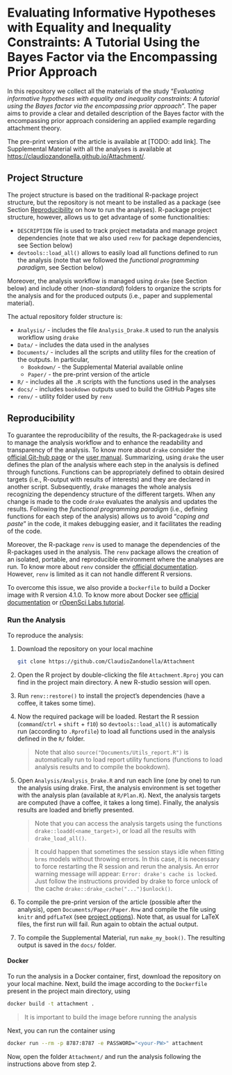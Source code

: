 
<!-- README.md is generated from README.Rmd. Please edit that file -->

# Evaluating Informative Hypotheses with Equality and Inequality Constraints: A Tutorial Using the Bayes Factor via the Encompassing Prior Approach

In this repository we collect all the materials of the study
“*Evaluating informative hypotheses with equality and inequality
constraints: A tutorial using the Bayes factor via the encompassing
prior approach*”. The paper aims to provide a clear and detailed
description of the Bayes factor with the encompassing prior approach
considering an applied example regarding attachment theory.

The pre-print version of the article is available at \[TODO: add link\].
The Supplemental Material with all the analyses is available at
<https://claudiozandonella.github.io/Attachment/>.

## Project Structure

The project structure is based on the traditional R-package project
structure, but the repository is not meant to be installed as a package
(see Section [Reproducibility](#reproducibility) on how to run the
analyses). R-package project structure, however, allows us to get
advantage of some functionalities:

-   `DESCRIPTION` file is used to track project metadata and manage
    project dependencies (note that we also used `renv` for package
    dependencies, see Section below)
-   `devtools::load_all()` allows to easily load all functions defined
    to run the analysis (note that we followed the *functional
    programming paradigm*, see Section below)

Moreover, the analysis workflow is managed using `drake` (see Section
below) and include other (*non-standard*) folders to organize the
scripts for the analysis and for the produced outputs (i.e., paper and
supplemental material).

The actual repository folder structure is:

-   `Analysis/` - includes the file `Analysis_Drake.R` used to run the
    analysis workflow using `drake`
-   `Data/` - includes the data used in the analyses
-   `Documents/` - includes all the scripts and utility files for the
    creation of the outputs. In particular,
    -   `Bookdown/` - the Supplemental Material available online
    -   `Paper/` - the pre-print version of the article
-   `R/` - includes all the `.R` scripts with the functions used in the
    analyses
-   `docs/` - includes `bookdown` outputs used to build the GitHub Pages
    site
-   `renv/` - utility folder used by `renv`

## Reproducibility

To guarantee the reproducibility of the results, the R-package`drake` is
used to manage the analysis workflow and to enhance the readability and
transparency of the analysis. To know more about `drake` consider the
[official Git-hub page](https://github.com/ropensci/drake) or the [user
manual](https://books.ropensci.org/drake/). Summarizing, using `drake`
the user defines the plan of the analysis where each step in the
analysis is defined through functions. Functions can be appropriately
defined to obtain desired targets (i.e., R-output with results of
interests) and they are declared in another script. Subsequently,
`drake` manages the whole analysis recognizing the dependency structure
of the different targets. When any change is made to the code `drake`
evaluates the analysis and updates the results. Following the
*functional programming paradigm* (i.e., defining functions for each
step of the analysis) allows us to avoid “*coping and paste*” in the
code, it makes debugging easier, and it facilitates the reading of the
code.

Moreover, the R-package `renv` is used to manage the dependencies of the
R-packages used in the analysis. The `renv` package allows the creation
of an isolated, portable, and reproducible environment where the
analyses are run. To know more about `renv` consider the [official
documentation](https://rstudio.github.io/renv/articles/renv.html).
However, `renv` is limited as it can not handle different R versions.

To overcome this issue, we also provide a `Dockerfile` to build a Docker
image with R version 4.1.0. To know more about Docker see [official
documentation](https://www.docker.com/) or [rOpenSci Labs
tutorial](https://jsta.github.io/r-docker-tutorial/).

### Run the Analysis

To reproduce the analysis:

1.  Download the repository on your local machine

    ``` bash
    git clone https://github.com/ClaudioZandonella/Attachment
    ```

2.  Open the R project by double-clicking the file `Attachment.Rproj`
    you can find in the project main directory. A new R-studio session
    will open.

3.  Run `renv::restore()` to install the project’s dependencies (have a
    coffee, it takes some time).

4.  Now the required package will be loaded. Restart the R session
    (`command`/`ctrl` + `shift` + `f10`) so `devtools::load_all()` is
    automatically run (according to `.Rprofile`) to load all functions
    used in the analysis defined in the `R/` folder.

    > Note that also `source("Documents/Utils_report.R")` is
    > automatically run to load report utility functions (functions to
    > load analysis results and to compile the bookdown).

5.  Open `Analysis/Analysis_Drake.R` and run each line (one by one) to
    run the analysis using drake. First, the analysis environment is set
    together with the analysis plan (available at `R/Plan.R`). Next, the
    analysis targets are computed (have a coffee, it takes a long time).
    Finally, the analysis results are loaded and briefly presented.

    > Note that you can access the analysis targets using the functions
    > `drake::loadd(<name_target>)`, or load all the results with
    > `drake_load_all()`.

    > It could happen that sometimes the session stays idle when fitting
    > `brms` models without throwing errors. In this case, it is
    > necessary to force restarting the R session and rerun the
    > analysis. An error warning message will appear:
    > `Error: drake's cache is locked`. Just follow the instructions
    > provided by drake to force unlock of the cache
    > `drake::drake_cache("...")$unlock()`.

6.  To compile the pre-print version of the article (possible after the
    analysis), open `Documents/Paper/Paper.Rnw` and compile the file
    using `knitr` and `pdfLaTeX` (see [project
    options](https://support.rstudio.com/hc/en-us/articles/200532247-Weaving-Rnw-Files-in-the-RStudio-IDE)).
    Note that, as usual for LaTeX files, the first run will fail. Run
    again to obtain the actual output.

7.  To compile the Supplemental Material, run `make_my_book()`. The
    resulting output is saved in the `docs/` folder.

#### Docker

To run the analysis in a Docker container, first, download the
repository on your local machine. Next, build the image according to the
`Dockerfile` present in the project main directory, using

``` bash
docker build -t attachment .
```

> It is important to build the image before running the analysis

Next, you can run the container using

``` bash
docker run --rm -p 8787:8787 -e PASSWORD="<your-PW>" attachment
```

Now, open the folder `Attachment/` and run the analysis following the
instructions above from step 2.
